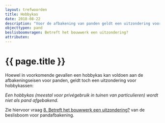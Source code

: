 ```yaml
---
layout: trefwoorden
title: Hobbykas
date: 2018-08-22
description: "Voor de afbakening van panden geldt een uitzondering voor hobbykassen"
objecttypen: pand
beslisboomvragen: Betreft het bouwwerk een uitzondering?
attributen:
---
```


# {{ page.title }}

Hoewel in voorkomende gevallen een hobbykas kan voldoen aan de afbakeningseisen voor panden, geldt toch een uitzondering voor hobbykassen:

_Een hobbykas (meestal voor privégebruik in tuinen van particulieren) wordt niet als pand afgebakend._

Zie hiervoor vraag [8. Betreft het bouwwerk een uitzondering?]({{-site.baseurl-}}/beslisboomvragen/pand-08) van de beslisboom voor pandafbakening.
